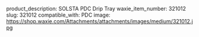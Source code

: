 product_description: SOLSTA PDC Drip Tray
waxie_item_number: 321012
slug: 321012
compatible_with: PDC
image: https://shop.waxie.com/Attachments/attachments/images/medium/321012.jpg

